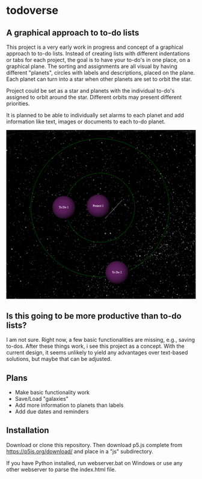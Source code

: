 # todoverse

## A graphical approach to to-do lists

This project is a very early work in progress and concept of a graphical approach to to-do lists. Instead of creating lists with different indentations or tabs for each project, the goal is to have your to-do's in one place, on a graphical plane. 
The sorting and assignments are all visual by having different "planets", circles with labels and descriptions, placed on the plane. Each planet can turn into a star when other planets are set to orbit the star.

Project could be set as a star and planets with the individual to-do's assigned to orbit around the star. Different orbits may present different priorities.

It is planned to be able to individually set alarms to each planet and add information like text, images or documents to each to-do planet.

![Example](/assets/img/readme.PNG?raw=true)

## Is this going to be more productive than to-do lists?

I am not sure. Right now, a few basic functionalities are missing, e.g., saving to-dos. After these things work, i see this project as a concept. With the current design, it seems unlikely to yield any advantages over text-based solutions, but maybe that can be adjusted.

## Plans

- Make basic functionality work
- Save/Load "galaxies"
- Add more information to planets than labels
- Add due dates and reminders

## Installation

Download or clone this repository. Then download p5.js complete from https://p5js.org/download/ and place in a "js" subdirectory.

If you have Python installed, run webserver.bat on Windows or use any other webserver to parse the index.html file.